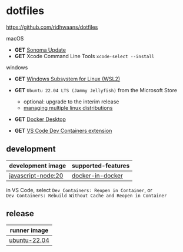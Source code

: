 # dotfiles
 https://github.com/ridhwaans/dotfiles

macOS
- **GET** [Sonoma Update](https://support.apple.com/macos/upgrade)  
- **GET** Xcode Command Line Tools `xcode-select --install`

windows
- **GET** [Windows Subsystem for Linux (WSL2)](https://learn.microsoft.com/en-us/windows/wsl/install#update-to-wsl-2)  
- **GET** `Ubuntu 22.04 LTS (Jammy Jellyfish)` from the Microsoft Store
    - optional: upgrade to the interim release
    - [managing multiple linux distributions](https://learn.microsoft.com/en-us/windows/wsl/wsl-config#managing-multiple-linux-distributions)   

- **GET** [Docker Desktop](https://www.docker.com/products/docker-desktop/)  
- **GET** [VS Code Dev Containers extension](https://marketplace.visualstudio.com/items?itemName=ms-vscode-remote.remote-containers)  
 
## development

| development image                                                                   | supported-features                                                                                       | 
|-------------------------------------------------------------------------------------|----------------------------------------------------------------------------------------------------------|
| [javascript-node:20](https://hub.docker.com/_/microsoft-devcontainers-javascript-node) | [docker-in-docker](https://github.com/devcontainers/features/pkgs/container/features%2Fdocker-in-docker) |

in VS Code, select `Dev Containers: Reopen in Container`, or  
`Dev Containers: Rebuild Without Cache and Reopen in Container` 

## release
 
| runner image                                     |
|--------------------------------------------------|
| [ubuntu-22.04](https://github.com/actions/runner-images/blob/main/images/ubuntu/Ubuntu2204-Readme.md) |
